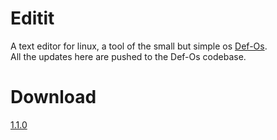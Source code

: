 # Editit
A text editor for linux, a tool of the small but simple os [Def-Os](https://github.com/shourdev/def-os). <br>
All the updates here are pushed to the Def-Os codebase.
# Download
[1.1.0](https://github.com/shourdev/editit/releases/download/1.1.1/editit) 
